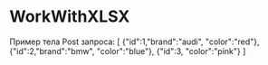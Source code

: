 # WorkWithXLSX
Пример тела Post запроса:
[
    {"id":1,"brand":"audi", "color":"red"},  
    {"id":2,"brand":"bmw", "color":"blue"},
    {"id":3, "color":"pink"}
]
